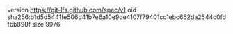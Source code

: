 version https://git-lfs.github.com/spec/v1
oid sha256:b1d5d5441fe506d41b7e6a10e9de4107f79401cc1ebc652da2544c0fdfbb898f
size 9976
